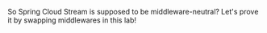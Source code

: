 So Spring Cloud Stream is supposed to be middleware-neutral? Let's prove it by swapping middlewares in this lab!
